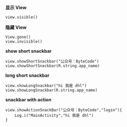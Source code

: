 
**显示 View**

```
view.visible()
```

**隐藏 View**

```
View.gone()
view.invisible()
```

**show short snackbar**

```
view.showShortSnackbar("公众号：ByteCode")
view.showShortSnackbar(R.string.app_name)
```

**long short snackbar**

```
view.showLongSnackbar("hi 我是 dhl")
view.showLongSnackbar(R.string.app_name)
```

**snackbar with action**

```
view.showActionSnackBar("公众号：ByteCode","login"){
    Log.i("MainActivity","hi 我是 dhl")
}
```



